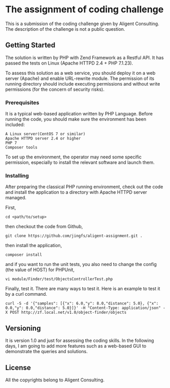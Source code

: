 # The assignment of coding challenge

This is a submission of the coding challenge given by Aligent Consulting. The description of the challenge is not a public question.

## Getting Started

The solution is written by PHP with Zend Framework as a Restful API. It has passed the tests on Linux (Apache HTTPD 2.4 + PHP 7.1.23).

To assess this solution as a web service, you should deploy it on a web server (Apache) and enable URL-rewrite module. The permission of its running directory should include executing permissions and without write permissions (for the concern of security risks).

### Prerequisites

It is a typical web-based application written by PHP Language. Before running the code, you should make sure the environment has been included:
```
A Linux server(CentOS 7 or similar)
Apache HTTPD server 2.4 or higher
PHP 7
Composer tools
```
To set up the environment, the operator may need some specific permission, especially to install the relevant software and launch them.


### Installing

After preparing the classical PHP running environment, check out the code and install the application to a directory with Apache HTTPD server managed.

First, 
```
cd <path/to/setup>
```

then checkout the code from Github,

```
git clone https://github.com/jingfs/aligent-assignment.git .
```

then install the application,

```
composer install
```

and if you want to run the unit tests, you also need to change the config (the value of HOST) for PHPUnit,

```
vi module/Finder/test/ObjectsControllerTest.php
```

Finally, test it. There are many ways to test it. Here is an example to test it by a curl command.

```
curl -S -d '{"samples": [{"x": 6.0,"y": 8.0,"distance": 5.0}, {"x": 0.0,"y": 0.0,"distance": 5.0}]}' -H "Content-Type: application/json" -X POST http://zf.local.net/v1.0/object-finder/objects

```

## Versioning

It is version 1.0 and just for assessing the coding skills. In the following days, I am going to add more features such as a web-based GUI to demonstrate the queries and solutions.

## License

All the copyrights belong to Aligent Consulting.

